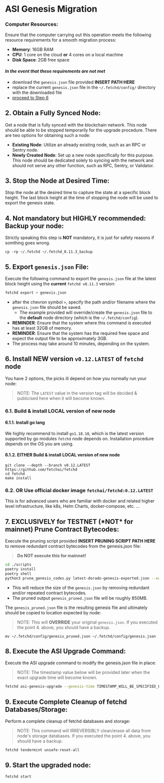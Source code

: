 # ASI Genesis Migration

### Computer Resources:

Ensure that the computer carrying out this operation meets the following resource requirements for a smooth migration
process:

- **Memory**: 16GB RAM
- **CPU**: 1 core on the cloud **or** 4 cores on a local machine
- **Disk Space**: 2GB free space

[//]: # (TODO: INSERT REFERENCE TO GENESIS.JSON FILE)

#### *In the event that these requirements are not met*

- download the `genesis.json` file provided  **INSERT PATH HERE**
- replace the current `genesis.json` file in the `~/.fetchd/config/` directory with the downloaded file
- [proceed to Step 6](#6-execute-the-asi-upgrade-command)

## 2. Obtain a Fully Synced Node:

Get a node that is fully synced with the blockchain network. This node should be able to be stopped temporarily for the
upgrade procedure. There are two options for obtaining such a node:

- **Existing Node**: Utilize an already existing node, such as an RPC or Sentry node.
- **Newly Created Node**: Set up a new node specifically for this purpose. This node should be dedicated solely to
  syncing with the network and should not serve any other function, such as RPC, Sentry, or Validator.

## 3. Stop the Node at Desired Time:

Stop the node at the desired time to capture the state at a specific block height. The last block height at the time of
stopping the node will be used to export the genesis state.

## 4. Not mandatory but HIGHLY recommended: Backup your node:
Strictly speaking this step is **NOT** mandatory, it is just for safety reasons if somthing goes wrong.
```shell
cp -rp ~/.fetchd ~/.fetchd_0.11.3_backup
```

## 5. Export `genesis.json` File:

Execute the following command to export the `genesis.json` file at the latest block height using the **current** 
`fetchd v0.11.3` version:

```bash
fetchd export > genesis.json
```

- after the chevron symbol `>`, specify the path and/or filename where the `genesis.json` file should be saved.
    - The example provided will override/create the `genesis.json` file to the **default** node directory (which is
      the `~/.fetchd/config`).
- **REMINDER**: Ensure that the system where this command is executed has at least 32GB of memory.
- **REMINDER**: Ensure that the system has the required free space and expect the output file to be approximately 3GB.
- The process may take around 10 minutes, depending on the system.

## 6. Install NEW version `v0.12.LATEST` of `fetchd` node
You have 2 options, the picks ill depend on how you normally run your node: 
> NOTE: The `LATEST` value in the version tag will be decided & publicised here when it will become known.
### 6.1. Build & install LOCAL version of new node
#### 6.1.1. Install go lang
We highly recommend to install `go1.18.10`, which is the latest version supported by go modules `fetchd` node
depends on.
Installation procedure depends on the OS you are using.

#### 6.1.2. EITHER Build & install LOCAL version of new node
```shell
git clone --depth --branch v0.12.LATEST https://github.com/fetchai/fetchd
cd fetchd
make install
```

### 6.2. OR Use official docker image `fetchai/fetchd:0.12.LATEST`
This is for advanced users who are familiar with docker and related higher level infrastructure, like k8s, Helm Charts,
docker-compose, etc. ...

## 7. **EXCLUSIVELY for TESTNET** (\*NOT\* for mainnet) Prune Contract Bytecodes:
Execute the pruning script provided **INSERT PRUNING SCRIPT PATH HERE** to remove redundant contract bytecodes from the
genesis.json file:

> **Do NOT execute this for mainnet!**

```bash
cd ./scripts
poetry install
poetry shell
python3 prune_genesis_codes.py latest-dorado-genesis-exported.json --output_file genesis_pruned.json
```

- This will reduce the size of the `genesis.json` by removing redundant and/or repeated contract bytecodes.
- The pruned output `genesis_pruned.json` file will be roughly 850MB.

The `genesis_pruned.json` file is the resulting genesis file and ultimately should be copied to location expected by
node: 
> NOTE: This will **OVERRIDE** your original `genesis.json`.
> If you executed the point 4. above, you should have a backup.
```shell
mv ~/.fetchd/config/genesis_pruned.json ~/.fetchd/config/genesis.json
```

## 8. Execute the ASI Upgrade Command:
Execute the ASI upgrade command to modify the genesis.json file in place:

> NOTE: The timestamp value below will be provided later when the exact upgrade time will become known.
```bash
fetchd asi-genesis-upgrade --genesis-time TIMESTAMP_WILL_BE_SPECIFIED_LATER
```

## 9. Execute Complete Cleanup of fetchd Databases/Storage:
Perform a complete cleanup of fetchd databases and storage:
> NOTE: This command will IRREVERSIBLY clean/erase all data from node's storage databases.
> If you executed the point 4. above, you should have a backup.
```bash
fetchd tendermint unsafe-reset-all
```
## 9. Start the upgraded node:
```bash
fetchd start
```
